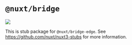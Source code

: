# `@nuxt/bridge`

<a href="https://www.npmjs.com/package/@nuxt/kit-edge"><img src="https://flat.badgen.net/npm/v/@nuxt/kit-edge"></a>

This is stub package for `@nuxt/bridge-edge`. See https://github.com/nuxt/nuxt3-stubs for more information.
